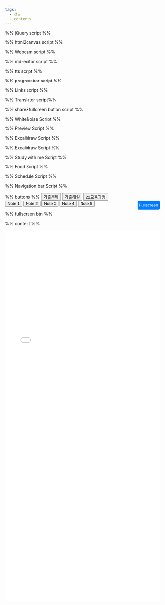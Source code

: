 ```yaml
---
tags:
  - 전공
  - contents
---
```

%% jQuery script %%
<script src="https://cdnjs.cloudflare.com/ajax/libs/jquery/3.7.1/jquery.min.js"></script>
%% html2canvas script %%
<script src="script/html2canvas.js"></script>
%% Webcam script %%
<script src="script/cam.js"></script>
%% md-editor script %%
<script src="script/simplemde.min.js"></script>
<script src="script/md-editor.js"></script>
%% tts script %%
<script src="script/tts.js"></script>
%% progressbar script %%
<script>
function getCurrentProgress(){
  const firstDateOfYear = new Date(new Date().getFullYear(), 0, 1);
  const currentDate = new Date();
  return ((((currentDate - firstDateOfYear) / (1000 * 60 * 60 * 24)) * 100) / 365).toFixed(1);}
function updateUI() {const percent = getCurrentProgress();
  const barItem = document.getElementsByClassName('bar')[0];barItem.style.width = `${percent}%`;
  const counterItem = document.getElementsByClassName('value')[0];
  if (percent>100){counterItem.textContent = `100%`}else{counterItem.textContent = `${percent}%`;}}
setInterval(function() {updateUI();return arguments.callee;}(), 1000);
</script>
%% Links script %%
<script type="text/javascript">
var url = document.getElementById( 'linkshare' );
url.onchange = function() {window.open( this.options[ this.selectedIndex ].value, '_blank');
$('#linkshare').prop('selectedIndex',0);};
</script>
%% Translator script%%
<script>window.ResetTranslate = () => jQuery('#\\:1\\.container').contents().find('#\\:1\\.restore').click();</script>
<script>
    function googleTranslateElementInit() {
        new google.translate.TranslateElement({pageLanguage: 'en'},'google_translate_element');}
</script>
<script type="text/javascript" src="//translate.google.com/translate_a/element.js?cb=googleTranslateElementInit"></script>
%% share&fullcreen button script %%
<script src="script/full-share.js"></script>
%% WhiteNoise Script %%
<script type="text/javascript" src="script/WN.js"></script>
%% Preview Script %%
<script src="script/preview.js"></script>
%% Excalidraw Script %%
<script src="script/excalidraw.js"></script>
%% Excalidraw Script %%
<script src="script/graph.js"></script>
%% Study with me Script %%
<script src="script/study.js"></script>
%% Food Script %%
<script src="script/meal.js"></script>
%% Schedule Script %%
<script src="script/scheduler.js"></script>
%% Navigation bar Script %%
<script src="script/navbar.js"></script>




%% buttons %%
<span>
<button id="Link" onClick="document.getElementById('content').src = 'notes/edu-prob.pdf'" > 기출문제</button>
<span></span>
<button id="Link" onClick="document.getElementById('content').src = 'notes/edu-sol.pdf'" > 기출해설</button>
<span></span>
<button id="Link" onClick="document.getElementById('content').src = 'notes/22curri.pdf'" >22교육과정</button>
<br>
<button id="Link" onClick="document.getElementById('content').src = 'notes/note-1.pdf'" > Note 1</button>
<span></span>
<button id="Link" onClick="document.getElementById('content').src = 'notes/note-2.pdf'" > Note 2</button>
<span></span>
<button id="Link" onClick="document.getElementById('content').src = 'notes/note-3.pdf'" > Note 3</button>
<span></span>
<button id="Link" onClick="document.getElementById('content').src = 'notes/note-4.pdf'" > Note 4</button>
<span></span>
<button id="Link" onClick="document.getElementById('content').src = 'notes/note-5.pdf'"  > Note 5</button>
<span></span>
<button class="fullbtn">Fullscreen</button> 
</span>

<style>
.fullbtn {float:right;height:30px;background-color: #007BFF;color: #fff; border: none; border-radius: 5px;cursor: pointer;transition: background-color 0.3s;}  
.fullbtn:hover {background-color: #0056b3;}
</style>

%% fullscreen btn %%
<script>
var button = document.querySelector('.fullbtn');
button.addEventListener('click', fullscreen);
// when you are in fullscreen, ESC and F11 may not be trigger by keydown listener. 
// so don't use it to detect exit fullscreen
document.addEventListener('keydown', function (e) {
  console.log('key press' + e.keyCode);
});
// detect enter or exit fullscreen mode
document.addEventListener('webkitfullscreenchange', fullscreenChange);
document.addEventListener('mozfullscreenchange', fullscreenChange);
document.addEventListener('fullscreenchange', fullscreenChange);
document.addEventListener('MSFullscreenChange', fullscreenChange);

function fullscreen() {
  // check if fullscreen mode is available
  if (document.fullscreenEnabled || 
    document.webkitFullscreenEnabled || 
    document.mozFullScreenEnabled ||
    document.msFullscreenEnabled) {
    
    // which element will be fullscreen
    var iframe = document.querySelector('#container iframe');
    // Do fullscreen
    if (iframe.requestFullscreen) {
      iframe.requestFullscreen();
    } else if (iframe.webkitRequestFullscreen) {
      iframe.webkitRequestFullscreen();
    } else if (iframe.mozRequestFullScreen) {
      iframe.mozRequestFullScreen();
    } else if (iframe.msRequestFullscreen) {
      iframe.msRequestFullscreen();
    }
  }
  else {
    document.querySelector('.error').innerHTML = 'Your browser is not supported';
  }
}

function fullscreenChange() {
  if (document.fullscreenEnabled ||
       document.webkitIsFullScreen || 
       document.mozFullScreen ||
       document.msFullscreenElement) {
    console.log('enter fullscreen');
  }
  else {
    console.log('exit fullscreen');
  }
  // force to reload iframe once to prevent the iframe source didn't care about trying to resize the window
  // comment this line and you will see
  var iframe = document.querySelector('iframe');
  iframe.src = iframe.src;
}
</script>





%% content %%
<div id="container">
<div><iframe id="content" src="iframe/blank.pdf" width="100%" height="1200"  frameborder="0" allowtransparency="true" marginwidth="0" marginheight="0"></iframe></div>
<div class="error"></div>
</div>
<style>#container {text-align: center;height: 100%;margin-top:4px}.error {font-weight: bold;font-size: 20px;padding: 20px;}</style>

%% timeline %%
<div class="timeline" style="width:100%;z-index:0"><div class="timeline__wrap"><div class="timeline__items">
 
<div class="timeline__item"><div class="timeline__content">
<h2>수학교육의 필요성과 목적</h2>
<li>서술형 </li>
<li>기입형 </li>
<li>92-94, 96, 98, 09모의</li></div></div>

<div class="timeline__item"><div class="timeline__content">
<h2>수학교육의 발달</h2>
<li>서술형 </li>
<li>기입형 <font color="#ff0000">21, 23</font></li>
<li>02, 09모의, 12-13</li></div></div>

<div class="timeline__item"><div class="timeline__content">
<h2>수학과 교육과정</h2>
<li>서술형 <font color="#ff0000">15, 21, 23, </font><font color="#00b050">25</font></li>
<li>기입형 <font color="#ff0000">18, 22, 24</font></li>
<li>93-95, 97-99추시, 01-04, 07, 09모의-13</li></div></div>

<div class="timeline__item"><div class="timeline__content">
<h2>수학교육(수리)철학</h2>
<li>절대주의</li><ul>
<li>서술형 </li>
<li>기입형 <font color="#ff0000">22, </font><font color="#00b050">25</font></li>
<li>99</li></ul>
<li>구성주의</li>
<ul><li>서술형 <font color="#0070c0">19, </font><font color="#ff0000">21</font></li>
<li>기입형 </li>
<li>01, 06, 08, 09모의</li></ul>
<li>준경험주의</li>
<ul><li>서술형 <font color="#ff0000">15</font></li>
<li>기입형 <font color="#ff0000">20, 23</font></li>
<li>05, 10-11, 13</li></ul></div></div>

<div class="timeline__item"><div class="timeline__content">
<h2>수학문제해결교육론</h2>
<ul><li>서술형 <font color="#0070c0">09, 11-12, </font><font color="#ff0000">14-15, </font><font color="#0070c0">16, </font><font color="#ff0000">17, 20, 22-23, </font><font color="#00b050">25(2)</font></li>
<li>기입형 <font color="#ff0000">17</font></li>
<li>92-94, 97, 99-00, 02-09, 10-13</li></ul></div></div>

<div class="timeline__item"><div class="timeline__content">
<h2>수학학습심리학</h2>
<li>소크라테스</li><ul>
<li>94, <font color="#0070c0">11</font></li></ul>
<li>행동주의</li><ul>
<li>손다이크 09</li>
<li>스키너 </li>
<li>가네 94-95</li></ul>
<li>형태주의(베르타이머)</li><ul>
<li>서술형 </li>
<li>기입형 <font color="#ff0000">21</font></li>
<li>12</li></ul>
<li>Piaget</li><ul>
<li>서술형 <font color="#ff0000">19</font></li>
<li>기입형 </li>
<li>96, 05, 08, 09모의, 11</li></ul>
<li>Vygotsky</li><ul>
<li>서술형 <font color="#0070c0">12, </font><font color="#ff0000">18</font></li>
<li>기입형 <font color="#ff0000">14</font></li></ul>
<li>Bruner</li><ul>
<li>서술형 <font color="#ff0000">16, 24</font></li>
<li>기입형 </li>
<li>98, 06</li></ul>
<li>Ausubel</li><ul>
<li>서술형 </li>
<li>기입형 <font color="#ff0000">24</font></li>
<li>06, 09모의</li></ul>
<li>van Hiele</li><ul>
<li>서술형 <font color="#ff0000">23</font></li>
<li>기입형 <font color="#ff0000">19</font></li>
<li>93, 96, 00, 09모의, 10-13</li></ul>
<li>Skemp</li><ul>
<li>서술형 <font color="#ff0000">19</font></li>
<li>기입형 </li>
<li>95, 99추시, 01, 08, 09모의, 11, 13</li></ul>
<li>Dienes</li><ul>
<li>서술형 <font color="#ff0000">18, 21, 23</font></li>
<li>기입형 <font color="#ff0000">15</font></li>
<li>93, 96-97, 06, 10, 13</li></ul></div></div>

<div class="timeline__item"><div class="timeline__content">
<h2>수학 교수-학습이론 및 실제(오개념)</h2>
<li>수와 연산</li><ul>
<li>서술형 <font color="#0070c0">09모의, 10, </font><font color="#ff0000">14, 18, 24</font></li>
<li>기입형 </li>
<li>97, 99추시, 03, 07, 09-12</li></ul>
<li>대수</li><ul>
<li>서술형 </li>
<li>기입형 <font color="#00b050">25</font></li>
<li>00, 09모의, 09</li></ul>
<li>기하(측정 포함)</li><ul>
<li>서술형 <font color="#0070c0">09모의</font></li>
<li>기입형 </li>
<li>00, 12</li></ul>
<li>함수(미적분 포함)</li><ul>
<li>서술형 <font color="#ff0000">16, </font><font color="#0070c0">17, </font><font color="#ff0000">20, 22, 24, </font><font color="#00b050">25</font></li>
<li>기입형 <font color="#ff0000">20</font></li>
<li>07, 09(2), 10~11, 12</li></ul>
<li>확률과 통계</li><ul>
<li>서술형 <font color="#0070c0">09모의, 14, </font><font color="#ff0000">17, 21-22, </font><font color="#00b050">25</font></li>
<li>기입형 </li>
<li>12, 13</li></ul>
<li>Brousseau</li><ul>
<li>서술형 <font color="#0070c0">11, </font><font color="#ff0000">19-20, 22</font></li>
<li>기입형 <font color="#ff0000">14</font></li>
<li>08-11, 13</li></ul>
<li>Freudenthal</li><ul>
<li>서술형 <font color="#0070c0">13, </font><font color="#ff0000">15, 17, </font><font color="#0070c0">18, </font><font color="#ff0000">20-24</font></li>
<li>기입형 <font color="#ff0000">14, 16</font></li>
<li>96-99, 02, 05, 09-11, 13</li></ul></div></div>

<div class="timeline__item"><div class="timeline__content">
<h2>공학적 도구 및 교구</h2>
<ul><li>서술형 <font color="#0070c0">10</font></li>
<li>기입형 </li>
<li>97모의, 99추시, 00, 05, 09모의</li></ul></div></div>

<div class="timeline__item"><div class="timeline__content">
<h2>수학과 평가</h2>
<ul><li>서술형 <font color="#0070c0">09, </font><font color="#ff0000">16, 20, 23-24</font></li>
<li>기입형 </li>
<li>95, 98, 01, 03-04, 06-08, 09모의, 09-13</li></ul></div></div>

<div class="timeline__item"><div class="timeline__content">
<h2>수학사</h2>
<ul><li>서술형 </li>
<li>기입형 </li>
<li>93-96, 98, 99추시</li></ul></div></div>

</div></div></div>
%% timeline script %%
<script src="script/timeline.js"></script>















